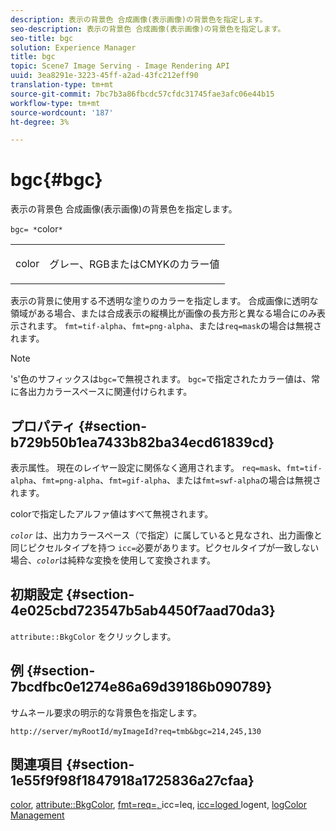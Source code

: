 ```yaml
---
description: 表示の背景色 合成画像(表示画像)の背景色を指定します。
seo-description: 表示の背景色 合成画像(表示画像)の背景色を指定します。
seo-title: bgc
solution: Experience Manager
title: bgc
topic: Scene7 Image Serving - Image Rendering API
uuid: 3ea8291e-3223-45ff-a2ad-43fc212eff90
translation-type: tm+mt
source-git-commit: 7bc7b3a86fbcdc57cfdc31745fae3afc06e44b15
workflow-type: tm+mt
source-wordcount: '187'
ht-degree: 3%

---
```



# bgc{#bgc}

表示の背景色 合成画像(表示画像)の背景色を指定します。

`bgc= *`color`*`

<table id="simpletable_998CF426296945FEA48D19E33B71A17E"> 
 <tr class="strow"> 
  <td class="stentry"> <p><span class="codeph"> <span class="varname"> color</span></span> </p> </td> 
  <td class="stentry"> <p>グレー、RGBまたはCMYKのカラー値 </p></td> 
 </tr> 
</table>

表示の背景に使用する不透明な塗りのカラーを指定します。 合成画像に透明な領域がある場合、または合成表示の縦横比が画像の長方形と異なる場合にのみ表示されます。 `fmt=tif-alpha`、`fmt=png-alpha`、または`req=mask`の場合は無視されます。

>[!NOTE]
>
>&#39;s&#39;色のサフィックスは`bgc=`で無視されます。 `bgc=`で指定されたカラー値は、常に各出力カラースペースに関連付けられます。

## プロパティ {#section-b729b50b1ea7433b82ba34ecd61839cd}

表示属性。 現在のレイヤー設定に関係なく適用されます。 `req=mask`、`fmt=tif-alpha`、`fmt=png-alpha`、`fmt=gif-alpha`、または`fmt=swf-alpha`の場合は無視されます。

colorで指定したアルファ値はすべて無視されます。

*`color`* は、出力カラースペース（で指定）に属していると見なされ、出力画像と同じピクセルタイプを持つ `icc=`必要があります。ピクセルタイプが一致しない場合、*`color`*&#x200B;は純粋な変換を使用して変換されます。

## 初期設定 {#section-4e025cbd723547b5ab4450f7aad70da3}

`attribute::BkgColor` をクリックします。

## 例 {#section-7bcdfbc0e1274e86a69d39186b090789}

サムネール要求の明示的な背景色を指定します。

`http://server/myRootId/myImageId?req=tmb&bgc=214,245,130`

## 関連項目 {#section-1e55f9f98f1847918a1725836a27cfaa}

[color](../../../../../is-api/http-ref/image-serving-api-ref/c-http-protocol-reference/c-data-types/r-is-http-color.md#reference-0fdb264a3aed4bd78451bb55311f6e93),  [attribute::BkgColor](../../../../../is-api/image-catalog/image-serving-api-ref/c-image-catalog-reference/c-attributes-reference/r-bkgcolor.md#reference-ed53106ee50442d7a2dd3e1f60e6f0f8),  [fmt=req=, ](../../../../../is-api/http-ref/image-serving-api-ref/c-http-protocol-reference/c-command-reference/r-is-http-fmt.md#reference-cdf10043423b45ba9fe15157fb3ae37a)icc=leq,  [icc=loged ](../../../../../is-api/http-ref/image-serving-api-ref/c-http-protocol-reference/c-command-reference/r-req/r-req.md#reference-907cdb4a97034db7ad94695f25552e76)logent,  [](../../../../../is-api/http-ref/image-serving-api-ref/c-http-protocol-reference/c-command-reference/r-icc.md#reference-182b5679e21e4df3b4d330535a5a7517) [logColor Management](../../../../../is-api/http-ref/image-serving-api-ref/c-http-protocol-reference/c-syntax-and-features/r-color-management.md#reference-c7e4a72d589145189f7e4bcb6b4544d7)
